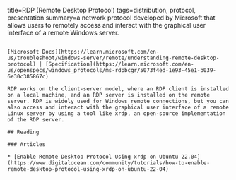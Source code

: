 title=RDP (Remote Desktop Protocol)
tags=distribution, protocol, presentation
summary=a network protocol developed by Microsoft that allows users to remotely access and interact with the graphical user interface of a remote Windows server.
~~~~~~

[Microsoft Docs](https://learn.microsoft.com/en-us/troubleshoot/windows-server/remote/understanding-remote-desktop-protocol) | [Specification](https://learn.microsoft.com/en-us/openspecs/windows_protocols/ms-rdpbcgr/5073f4ed-1e93-45e1-b039-6e30c385867c)

RDP works on the client-server model, where an RDP client is installed on a local machine, and an RDP server is installed on the remote server. RDP is widely used for Windows remote connections, but you can also access and interact with the graphical user interface of a remote Linux server by using a tool like xrdp, an open-source implementation of the RDP server.

## Reading

### Articles

* [Enable Remote Desktop Protocol Using xrdp on Ubuntu 22.04](https://www.digitalocean.com/community/tutorials/how-to-enable-remote-desktop-protocol-using-xrdp-on-ubuntu-22-04)
